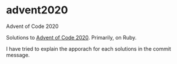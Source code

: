 # advent2020
Advent of Code 2020

Solutions to [Advent of Code 2020](https://adventofcode.com/2020). Primarily, on Ruby.

I have tried to explain the apporach for each solutions in the commit message.
